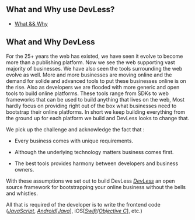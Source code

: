 ## What and Why use DevLess?

- [What && Why](#concept)


<a name="concept"></a>
## What and Why DevLess


For the 25+ years the web has existed, we have seen it evolve to become more than a publishing platform. Now we see the web supporting vast majority of businesses. We have also seen the tools surrounding the web evolve as well.
More and more businesses are moving online and the demand for solide and advanced tools to put these businesses online is on the rise. Also as developers we are flooded with more generic and open tools to build online platforms. These tools range from SDKs to web frameworks that can be used to build anything that lives on the web, Most hardly focus on providing right out of the box what businesses need to bootstrap their online platforms. In short we keep building everything from the ground up for each platform we build and DevLess looks to change that. 

We pick up the challenge and acknowledge the fact that :

- Every business comes with unique requirements. 

- Although the underlying technology matters business comes first. 

- The best tools provides harmony between developers and business owners.

With these assumptions we set out to build DevLess [*DevLess*](https://devless.io) an open source framework for bootstrapping your online business without the bells and whistles. 


All that is required of the developer is to write the frontend code ([*JavaScript*](https://www.javascript.com/), [*Android*](https://developer.android.com)\[[*Java*](https://java.com/en/download/)\], iOS\[[*Swift*](https://swift.org/)/[*Objective C*](https://developer.apple.com/library/mac/documentation/Cocoa/Conceptual/ProgrammingWithObjectiveC/Introduction/Introduction.html)\], etc.) 
